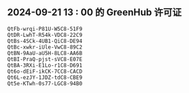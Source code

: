## 2024-09-21 13 : 00 的 GreenHub 许可证
```
QtFb-wrqi-P81U-W5C8-51F9
QtDR-LwhT-R54k-VDC8-22C9
QtBs-4SCk-4UB1-QiC8-DE94
QtBc-xwkr-iUle-VwC8-89C2
QtBN-9AaU-aU5H-8LC8-AA6B
QtBI-PraQ-pjst-sVC8-E07E
QtBA-3RXi-E1Lo-r1C8-D691
Qt6o-dEiF-ikCK-7CC8-CACD
Qt6L-ezJY-1JDZ-tdC8-CBE9
Qt5e-KTwh-0s77-LGC8-94B0
```
